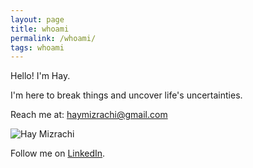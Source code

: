 ```yaml
---
layout: page
title: whoami
permalink: /whoami/
tags: whoami
---
```

Hello! I'm Hay.

I'm here to break things and uncover life's uncertainties.

Reach me at: [haymizrachi@gmail.com](mailto:haymizrachi@gmail.com)

<div class="py2 post-footer">
  <img src="{{ site.baseurl }}/images/me.png" alt="Hay Mizrachi" class="avatar" />
  <p>
    Follow me on <a href="https://www.linkedin.com/in/hay-mizrachi">LinkedIn</a>.
  </p>
</div>
